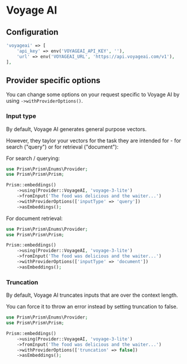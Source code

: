 # Voyage AI
## Configuration

```php
'voyageai' => [
    'api_key' => env('VOYAGEAI_API_KEY', ''),
    'url' => env('VOYAGEAI_URL', 'https://api.voyageai.com/v1'),
],
```

## Provider specific options

You can change some options on your request specific to Voyage AI by using `->withProviderOptions()`.

### Input type

By default, Voyage AI generates general purpose vectors.

However, they taylor your vectors for the task they are intended for - for search ("query") or for retrieval ("document"):

For search / querying:

```php
use Prism\Prism\Enums\Provider;
use Prism\Prism\Prism;

Prism::embeddings()
    ->using(Provider::VoyageAI, 'voyage-3-lite')
    ->fromInput('The food was delicious and the waiter...')
    ->withProviderOptions(['inputType' => 'query'])
    ->asEmbeddings();
```

For document retrieval:

```php
use Prism\Prism\Enums\Provider;
use Prism\Prism\Prism;

Prism::embeddings()
    ->using(Provider::VoyageAI, 'voyage-3-lite')
    ->fromInput('The food was delicious and the waiter...')
    ->withProviderOptions(['inputType' => 'document'])
    ->asEmbeddings();
```

### Truncation

By default, Voyage AI truncates inputs that are over the context length.

You can force it to throw an error instead by setting truncation to false.

```php
use Prism\Prism\Enums\Provider;
use Prism\Prism\Prism;

Prism::embeddings()
    ->using(Provider::VoyageAI, 'voyage-3-lite')
    ->fromInput('The food was delicious and the waiter...')
    ->withProviderOptions(['truncation' => false])
    ->asEmbeddings();
```
